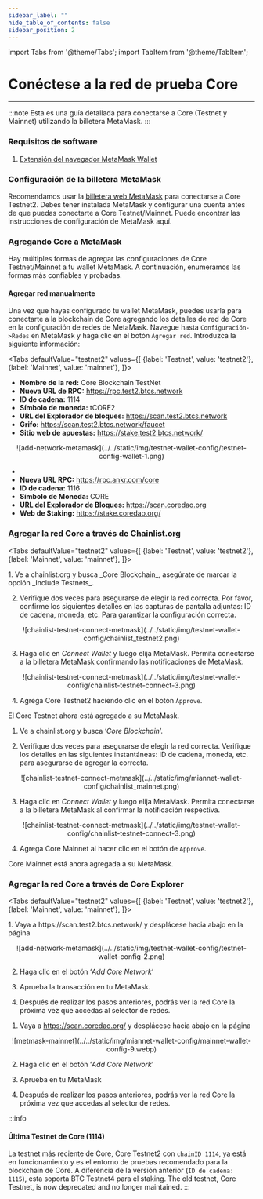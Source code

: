 ```yaml
---
sidebar_label: ""
hide_table_of_contents: false
sidebar_position: 2
---
```


import Tabs from '@theme/Tabs';
import TabItem from '@theme/TabItem';

# Conéctese a la red de prueba Core

---

:::note
Esta es una guía detallada para conectarse a Core (Testnet y Mainnet) utilizando la billetera MetaMask.
:::

### Requisitos de software

1. [Extensión del navegador MetaMask Wallet](https://metamask.io/)

### Configuración de la billetera MetaMask

Recomendamos usar la [billetera web MetaMask](https://metamask.io/) para conectarse a Core Testnet2. Debes tener instalada MetaMask y configurar una cuenta antes de que puedas conectarte a Core Testnet/Mainnet. Puede encontrar las instrucciones de configuración de MetaMask aquí.

### Agregando Core a MetaMask

Hay múltiples formas de agregar las configuraciones de Core Testnet/Mainnet a tu wallet MetaMask. A continuación, enumeramos las formas más confiables y probadas.

#### Agregar red manualmente

Una vez que hayas configurado tu wallet MetaMask, puedes usarla para conectarte a la blockchain de Core agregando los detalles de red de Core en la configuración de redes de MetaMask. Navegue hasta `Configuración->Redes` en MetaMask y haga clic en el botón `Agregar red`. Introduzca la siguiente información:

<Tabs defaultValue="testnet2" values={[
{label: 'Testnet', value: 'testnet2'},
{label: 'Mainnet', value: 'mainnet'},
]}>

<TabItem value="testnet2">

- **Nombre de la red:** Core Blockchain TestNet
- **Nueva URL de RPC:** https://rpc.test2.btcs.network
- **ID de cadena:** 1114
- **Símbolo de moneda:** tCORE2
- **URL del Explorador de bloques:** https://scan.test2.btcs.network
- **Grifo:** https://scan.test2.btcs.network/faucet
- **Sitio web de apuestas:** https://stake.test2.btcs.network/

<p align="center" style={{zoom:"60%"}}>
![add-network-metamask](../../static/img/testnet-wallet-config/testnet-config-wallet-1.png)
</p>

</TabItem>

<TabItem value="mainnet">

-
- **Nueva URL RPC:** https://rpc.ankr.com/core
- **ID de cadena:** 1116
- **Símbolo de Moneda:** CORE
- **URL del Explorador de Bloques:** https://scan.coredao.org
- **Web de Staking:** https://stake.coredao.org/

</TabItem>

</Tabs>

### Agregar la red Core a través de Chainlist.org

<Tabs defaultValue="testnet2" values={[
{label: 'Testnet', value: 'testnet2'},
{label: 'Mainnet', value: 'mainnet'},
]}>

<TabItem value="testnet2">
1. Ve a chainlist.org y busca _Core Blockchain_, asegúrate de marcar la opción _Include Testnets_.

2. Verifique dos veces para asegurarse de elegir la red correcta. Por favor, confirme los siguientes detalles en las capturas de pantalla adjuntas: ID de cadena, moneda, etc. Para garantizar la configuración correcta.

<p align="center" style={{zoom:"40%"}}>
![chainlist-testnet-connect-metmask](../../static/img/testnet-wallet-config/chainlist_testnet2.png)
</p>

3. Haga clic en _Connect Wallet_ y luego elija MetaMask. Permita conectarse a la billetera MetaMask confirmando las notificaciones de MetaMask.

<p align="center" style={{zoom:"40%"}}>
![chainlist-testnet-connect-metmask](../../static/img/testnet-wallet-config/chainlist-testnet-connect-3.png)
</p>

4. Agrega Core Testnet2 haciendo clic en el botón `Approve`.

El Core Testnet ahora está agregado a su MetaMask.

</TabItem>

<TabItem value="mainnet">

1. Ve a chainlist.org y busca ‘_Core Blockchain_’.

2. Verifique dos veces para asegurarse de elegir la red correcta. Verifique los detalles en las siguientes instantáneas: ID de cadena, moneda, etc. para asegurarse de agregar la correcta.

<p align="center" style={{zoom:"40%"}}>
![chainlist-testnet-connect-metmask](../../static/img/miannet-wallet-config/chainlist_mainnet.png)
</p>

3. Haga clic en _Connect Wallet_ y luego elija MetaMask. Permita conectarse a la billetera MetaMask al confirmar la notificación respectiva.

<p align="center" style={{zoom:"40%"}}>
![chainlist-testnet-connect-metmask](../../static/img/testnet-wallet-config/chainlist-testnet-connect-3.png)
</p>

4. Agrega Core Mainnet al hacer clic en el botón de `Approve`.

Core Mainnet está ahora agregada a su MetaMask.

</TabItem>

</Tabs>

### Agregar la red Core a través de Core Explorer

<Tabs defaultValue="testnet2" values={[
{label: 'Testnet', value: 'testnet2'},
{label: 'Mainnet', value: 'mainnet'},
]}>

<TabItem value="testnet2">
1. Vaya a https://scan.test2.btcs.network/ y desplácese hacia abajo en la página

<p align="center" style={{zoom:"60%"}}>
![add-network-metamask](../../static/img/testnet-wallet-config/testnet-wallet-config-2.png)
</p>

2. Haga clic en el botón ‘_Add Core Network_’

3. Aprueba la transacción en tu MetaMask.

4. Después de realizar los pasos anteriores, podrás ver la red Core la próxima vez que accedas al selector de redes.

</TabItem>

<TabItem value="mainnet">

1. Vaya a https://scan.coredao.org/ y desplácese hacia abajo en la página

<p align="center" style={{zoom:"60%"}}>
![metmask-mainnet](../../static/img/miannet-wallet-config/mainnet-wallet-config-9.webp)
</p>

2. Haga clic en el botón ‘_Add Core Network_’

3. Aprueba en tu MetaMask

4. Después de realizar los pasos anteriores, podrás ver la red Core la próxima vez que accedas al selector de redes.

</TabItem>

</Tabs>

:::info

#### Última Testnet de Core (1114)

La testnet más reciente de Core, Core Testnet2 con `chainID 1114`, ya está en funcionamiento y es el entorno de pruebas recomendado para la blockchain de Core. A diferencia de la versión anterior (`ID de cadena: 1115`), esta soporta BTC Testnet4 para el staking. The old testnet, Core Testnet, is now deprecated and no longer maintained.
:::